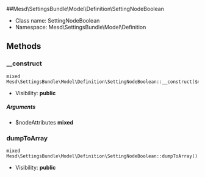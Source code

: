 ##Mesd\SettingsBundle\Model\Definition\SettingNodeBoolean






* Class name: SettingNodeBoolean
* Namespace: Mesd\SettingsBundle\Model\Definition







Methods
-------


### __construct

    mixed Mesd\SettingsBundle\Model\Definition\SettingNodeBoolean::__construct($nodeAttributes)





* Visibility: **public**


##### Arguments
* $nodeAttributes **mixed**



### dumpToArray

    mixed Mesd\SettingsBundle\Model\Definition\SettingNodeBoolean::dumpToArray()





* Visibility: **public**



